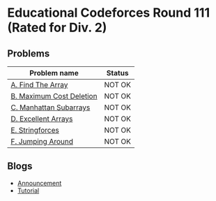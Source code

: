 # Educational Codeforces Round 111 (Rated for Div. 2)

## Problems

|Problem name|Status|
|------------|---------|
| [A. Find The Array](problems/A._Find_The_Array.md)|NOT OK|
| [B. Maximum Cost Deletion](problems/B._Maximum_Cost_Deletion.md)|NOT OK|
| [C. Manhattan Subarrays](problems/C._Manhattan_Subarrays.md)|NOT OK|
| [D. Excellent Arrays](problems/D._Excellent_Arrays.md)|NOT OK|
| [E. Stringforces](problems/E._Stringforces.md)|NOT OK|
| [F. Jumping Around](problems/F._Jumping_Around.md)|NOT OK|
## Blogs

- [Announcement](blogs/Announcement.md)
- [Tutorial](blogs/Tutorial.md)
